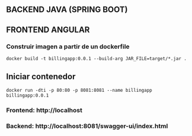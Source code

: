 ## BACKEND JAVA (SPRING BOOT)
## FRONTEND ANGULAR

### Construir imagen a partir de un dockerfile
`docker build -t billingapp:0.0.1 --build-arg JAR_FILE=target/*.jar .`

## Iniciar contenedor
`docker run -dti -p 80:80 -p 8081:8081 --name billingapp billingapp:0.0.1`

### Frontend: http://localhost
### Backend: http://localhost:8081/swagger-ui/index.html